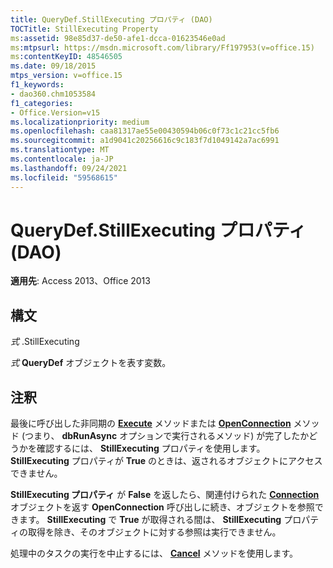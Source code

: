 ```yaml
---
title: QueryDef.StillExecuting プロパティ (DAO)
TOCTitle: StillExecuting Property
ms:assetid: 98e85d37-de50-afe1-dcca-01623546e0ad
ms:mtpsurl: https://msdn.microsoft.com/library/Ff197953(v=office.15)
ms:contentKeyID: 48546505
ms.date: 09/18/2015
mtps_version: v=office.15
f1_keywords:
- dao360.chm1053584
f1_categories:
- Office.Version=v15
ms.localizationpriority: medium
ms.openlocfilehash: caa81317ae55e00430594b06c0f73c1c21cc5fb6
ms.sourcegitcommit: a1d9041c20256616c9c183f7d1049142a7ac6991
ms.translationtype: MT
ms.contentlocale: ja-JP
ms.lasthandoff: 09/24/2021
ms.locfileid: "59568615"
---
```

# <a name="querydefstillexecuting-property-dao"></a>QueryDef.StillExecuting プロパティ (DAO)


**適用先**: Access 2013、Office 2013

## <a name="syntax"></a>構文

*式* .StillExecuting

*式* **QueryDef** オブジェクトを表す変数。

## <a name="remarks"></a>注釈

最後に呼び出した非同期の [**Execute**](querydef-execute-method-dao.md) メソッドまたは [**OpenConnection**](dbengine-openconnection-method-dao.md) メソッド (つまり、 **dbRunAsync** オプションで実行されるメソッド) が完了したかどうかを確認するには、 **StillExecuting** プロパティを使用します。 **StillExecuting** プロパティが **True** のときは、返されるオブジェクトにアクセスできません。

**StillExecuting プロパティ** が **False** を返したら、関連付けられた **[Connection](connection-object-dao.md)** オブジェクトを返す **OpenConnection** 呼び出しに続き、オブジェクトを参照できます。 **StillExecuting** で **True** が取得される間は、 **StillExecuting** プロパティの取得を除き、そのオブジェクトに対する参照は実行できません。

処理中のタスクの実行を中止するには、 **[Cancel](connection-cancel-method-dao.md)** メソッドを使用します。

